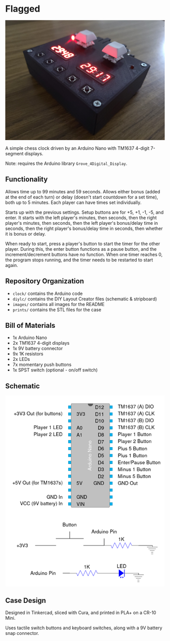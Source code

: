 # Flagged
![Final Product](images/final_product.jpg)

A simple chess clock driven by an Arduino Nano with TM1637 4-digit 7-segment displays.

Note: requires the Arduino library `Grove_4Digital_Display`.

## Functionality

Allows time up to 99 minutes and 59 seconds. Allows either bonus (added at the end of each turn) or delay (doesn't start countdown for a set time), both up to 5 minutes. Each player can have times set individually.

Starts up with the previous settings. Setup buttons are for +5, +1, -1, -5, and enter. It starts with the left player's minutes, then seconds, then the right player's minutes, then seconds, then the left player's bonus/delay time in seconds, then the right player's bonus/delay time in seconds, then whether it is bonus or delay.

When ready to start, press a player's button to start the timer for the other player. During this, the enter button functions as a pause button, and the increment/decrement buttons have no function. When one timer reaches 0, the program stops running, and the timer needs to be restarted to start again.

## Repository Organization
- `clock/` contains the Arduino code
- `diylc/` contains the DIY Layout Creator files (schematic & stripboard)
- `images/` contains all images for the README
- `prints/` contains the STL files for the case

## Bill of Materials
- 1x Arduino Nano
- 2x TM1637 4-digit displays
- 1x 9V battery connector
- 9x 1K resistors
- 2x LEDs
- 7x momentary push buttons
- 1x SPST switch (optional - on/off switch)

## Schematic
![Schematic](images/schematic.png)

## Case Design
Designed in Tinkercad, sliced with Cura, and printed in PLA+ on a CR-10 Mini.

Uses tactile switch buttons and keyboard switches, along with a 9V battery snap connector.
